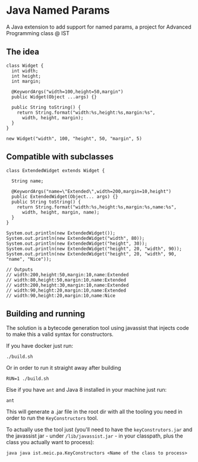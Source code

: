 # Java Named Params
A Java extension to add support for named params, a project for Advanced Programming class @ IST

## The idea
```
class Widget {
  int width;
  int height;
  int margin;
  
  @KeywordArgs("width=100,height=50,margin")
  public Widget(Object ...args) {}
  
  public String toString() {
    return String.format("width:%s,height:%s,margin:%s",
      width, height, margin);
  }
}

new Widget("width", 100, "height", 50, "margin", 5)
```

## Compatible with subclasses
```
class ExtendedWidget extends Widget {

  String name;

  @KeywordArgs("name=\"Extended\",width=200,margin=10,height")
  public ExtendedWidget(Object... args) {}
  public String toString() {  
    return String.format("width:%s,height:%s,margin:%s,name:%s",
      width, height, margin, name);
  }
}

System.out.println(new ExtendedWidget());
System.out.println(new ExtendedWidget("width", 80));
System.out.println(new ExtendedWidget("height", 30));
System.out.println(new ExtendedWidget("height", 20, "width", 90));
System.out.println(new ExtendedWidget("height", 20, "width", 90, "name", "Nice"));

// Outputs
// width:200,height:50,margin:10,name:Extended
// width:80,height:50,margin:10,name:Extended
// width:200,height:30,margin:10,name:Extended
// width:90,height:20,margin:10,name:Extended
// width:90,height:20,margin:10,name:Nice
```

## Building and running
The solution is a bytecode generation tool using javassist that injects code to make this a valid syntax for constructors.

If you have docker just run:
```
./build.sh
```

Or in order to run it straight away after building
```
RUN=1 ./build.sh
```

Else if you have `ant` and Java 8 installed in your machine just run:
```
ant
```
This will generate a .jar file in the root dir with all the tooling you need in order to run the `KeyConstructors` tool.

To actually use the tool just (you'll need to have the `keyConstrutors.jar` and the javassist jar - under `/lib/javassist.jar` - in your classpath, plus the class you actually want to process):
```
java java ist.meic.pa.KeyConstructors <Name of the class to process>
```
